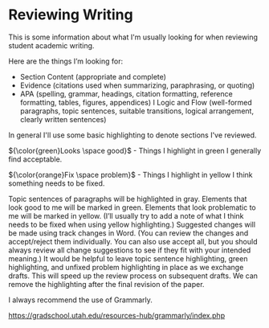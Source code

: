 # Reviewing Writing

This is some information about what I'm usually looking for when reviewing student academic writing.

Here are the things I’m looking for: 

* Section Content (appropriate and complete)
* Evidence (citations used when summarizing, paraphrasing, or quoting)
* APA (spelling, grammar, headings, citation formatting, reference formatting, tables, figures, appendices)
I Logic and Flow (well-formed paragraphs, topic sentences, suitable transitions, logical arrangement, clearly written sentences)

In general I'll use some basic highlighting to denote sections I've reviewed.

${\color{green}Looks \space good}$ - Things I highlight in green I generally find acceptable.

${\color{orange}Fix \space problem}$ - Things I highlight in yellow I think something needs to be fixed.

Topic sentences of paragraphs will be highlighted in gray. Elements that look good to me will be marked in green. Elements that look problematic to me will be marked in yellow. (I’ll usually try to add a note of what I think needs to be fixed when using yellow highlighting.) Suggested changes will be made using track changes in Word. (You can review the changes and accept/reject them individually. You can also use accept all, but you should always review all change suggestions to see if they fit with your intended meaning.) It would be helpful to leave topic sentence highlighting, green highlighting, and unfixed problem highlighting in place as we exchange drafts. This will speed up the review process on subsequent drafts. We can remove the highlighting after the final revision of the paper.

I always recommend the use of Grammarly.

https://gradschool.utah.edu/resources-hub/grammarly/index.php 
